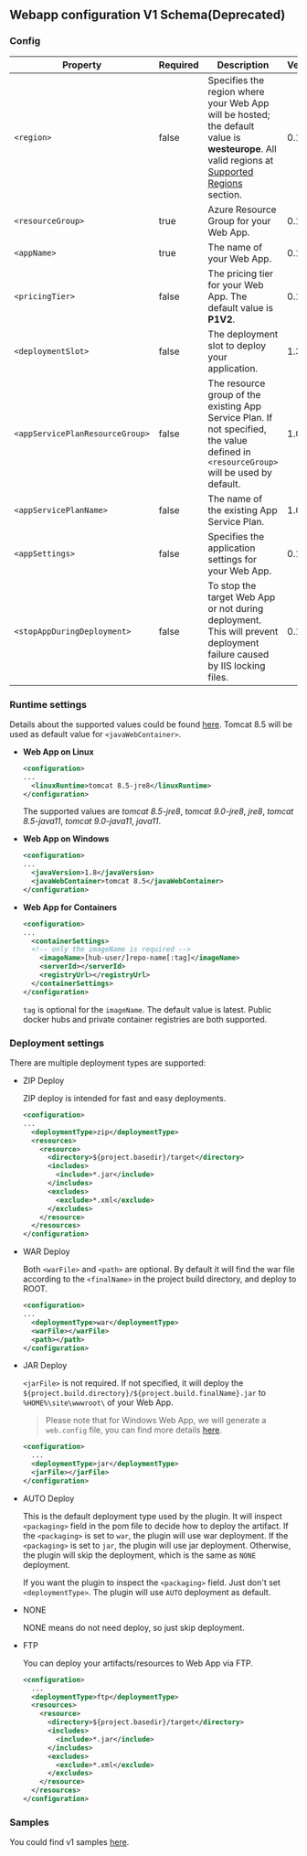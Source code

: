 ## Webapp configuration V1 Schema(Deprecated)

### Config

Property | Required | Description | Version
---|---|---|---
`<region>` | false | Specifies the region where your Web App will be hosted; the default value is **westeurope**. All valid regions at [Supported Regions](#region) section. | 0.1.0+
`<resourceGroup>` | true | Azure Resource Group for your Web App. | 0.1.0+
`<appName>` | true | The name of your Web App. | 0.1.0+
`<pricingTier>` | false | The pricing tier for your Web App. The default value is **P1V2**.| 0.1.0+
`<deploymentSlot>` | false | The deployment slot to deploy your application. | 1.3.0+
`<appServicePlanResourceGroup>` | false | The resource group of the existing App Service Plan. If not specified, the value defined in `<resourceGroup>` will be used by default. | 1.0.0+
`<appServicePlanName>` | false | The name of the existing App Service Plan. | 1.0.0+
`<appSettings>` | false | Specifies the application settings for your Web App. | 0.1.0+
`<stopAppDuringDeployment>` | false | To stop the target Web App or not during deployment. This will prevent deployment failure caused by IIS locking files. | 0.1.4+
  

### Runtime settings

  Details about the supported values could be found [here](README.md). Tomcat 8.5 will be used as default value for `<javaWebContainer>`.
  
- **Web App on Linux**
  ```xml
  <configuration>
  ...
    <linuxRuntime>tomcat 8.5-jre8</linuxRuntime>
  </configuration>
  ```
  The supported values are *tomcat 8.5-jre8*, *tomcat 9.0-jre8*, *jre8*, *tomcat 8.5-java11*, *tomcat 9.0-java11*, *java11*.

- **Web App on Windows**
  ```xml
  <configuration>
  ...
    <javaVersion>1.8</javaVersion>
    <javaWebContainer>tomcat 8.5</javaWebContainer>
  </configuration>
  ```

- **Web App for Containers**    
  ```xml
  <configuration>
  ...
    <containerSettings>
    <!-- only the imageName is required --> 
      <imageName>[hub-user/]repo-name[:tag]</imageName>
      <serverId></serverId>
      <registryUrl></registryUrl>
    </containerSettings>
  </configuration>
  ```

    `tag` is optional for the `imageName`. The default value is latest. Public docker hubs and private container registries are both supported.


### Deployment settings

  There are multiple deployment types are supported:
    
- ZIP Deploy
    
  ZIP deploy is intended for fast and easy deployments.
  ```xml
  <configuration>
  ...
    <deploymentType>zip</deploymentType>
    <resources>
      <resource>
        <directory>${project.basedir}/target</directory>
        <includes>
          <include>*.jar</include>
        </includes>
        <excludes>
          <exclude>*.xml</exclude>
        </excludes>
      </resource>
    </resources>
  </configuration>
  ```
- WAR Deploy
    
  Both `<warFile>` and `<path>` are optional. By default it will find the war file according to the `<finalName>` in the  project build directory, and deploy to ROOT.
  ```xml
  <configuration>
  ...
    <deploymentType>war</deploymentType>
    <warFile></warFile>
    <path></path>
  </configuration>
  ```
- JAR Deploy
    
  `<jarFile>` is not required. If not specified, it will deploy the `${project.build.directory}/${project.build.finalName}.jar` to `%HOME%\site\wwwroot\` of your Web App. 
  > Please note that for Windows Web App, we will generate a `web.config` file, you can find more details [here](../docs/web-config.md).
  ```xml
  <configuration>
    ...
    <deploymentType>jar</deploymentType>
    <jarFile></jarFile>
  </configuration>
  ```
    
- AUTO Deploy

  This is the default deployment type used by the plugin. It will inspect `<packaging>` field in the pom file to decide how to deploy the artifact. If the `<packaging>` is set to `war`, the plugin will use war deployment. If the `<packaging>` is set to `jar`, the plugin will use jar deployment. Otherwise, the plugin will skip the deployment, which is the same as `NONE` deployment.

  If you want the plugin to inspect the `<packaging>` field. Just don't set `<deploymentType>`. The plugin will use `AUTO` deployment as default.


- NONE

  NONE means do not need deploy, so just skip deployment.

- FTP
 
  You can deploy your artifacts/resources to Web App via FTP.
  ```xml
  <configuration>
    ...
    <deploymentType>ftp</deploymentType>
    <resources>
      <resource>
        <directory>${project.basedir}/target</directory>
        <includes>
          <include>*.jar</include>
        </includes>
        <excludes>
          <exclude>*.xml</exclude>
        </excludes>
      </resource>
    </resources>
  </configuration>
  ```

### Samples
You could find v1 samples [here](../docs/web-app-samples-v1.md).
